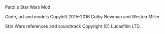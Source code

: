 Parzi's Star Wars Mod
 
Code, art and models Copyleft 2015-2016 Colby Newman and Weston Miller
 
 
Star Wars references and soundtrack Copyright (C) Lucasfilm LTD.
